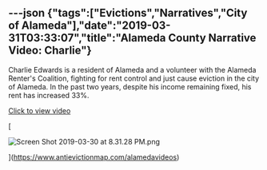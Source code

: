 ---json
{"tags":["Evictions","Narratives","City of Alameda"],"date":"2019-03-31T03:33:07","title":"Alameda County Narrative Video: Charlie"}
---

Charlie Edwards is a resident of Alameda and a volunteer with the Alameda Renter's Coalition, fighting for rent control and just cause eviction in the city of Alameda. In the past two years, despite his income remaining fixed, his rent has increased 33%.

[Click to view video](https://www.antievictionmap.com/alamedavideos)

[

![Screen Shot 2019-03-30 at 8.31.28 PM.png](/assets/uploads/Screen+Shot+2019-03-30+at+8.31.28+PM.png)

](https://www.antievictionmap.com/alamedavideos)